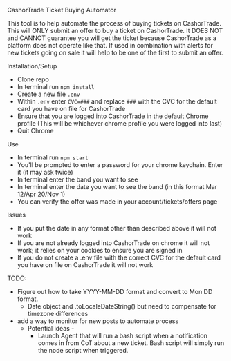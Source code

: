 CashorTrade Ticket Buying Automator

This tool is to help automate the process of buying tickets on CashorTrade. This will ONLY submit an offer to buy a ticket on CashorTrade. It DOES NOT and CANNOT guarantee you will get the ticket because CashorTrade as a platform does not operate like that. If used in combination with alerts for new tickets going on sale it will help to be one of the first to submit an offer.

Installation/Setup

- Clone repo
- In terminal run `npm install`
- Create a new file `.env`
- Within `.env` enter `CVC=###` and replace `###` with the CVC for the default card you have on file for CashorTrade
- Ensure that you are logged into CashorTrade in the default Chrome profile (This will be whichever chrome profile you were logged into last)
- Quit Chrome

Use

- In terminal run `npm start`
- You'll be prompted to enter a password for your chrome keychain. Enter it (it may ask twice)
- In terminal enter the band you want to see
- In terminal enter the date you want to see the band (in this format Mar 12/Apr 20/Nov 1)
- You can verify the offer was made in your account/tickets/offers page

Issues

- If you put the date in any format other than described above it will not work
- If you are not already logged into CashorTrade on chrome it will not work; it relies on your cookies to ensure you are signed in
- If you do not create a .env file with the correct CVC for the default card you have on file on CashorTrade it will not work

TODO:

- Figure out how to take YYYY-MM-DD format and convert to Mon DD format.
  - Date object and .toLocaleDateString() but need to compensate for timezone differences
- add a way to monitor for new posts to automate process
  - Potential ideas -
    - Launch Agent that will run a bash script when a notification comes in from CoT about a new ticket. Bash script will simply run the node script when triggered.
